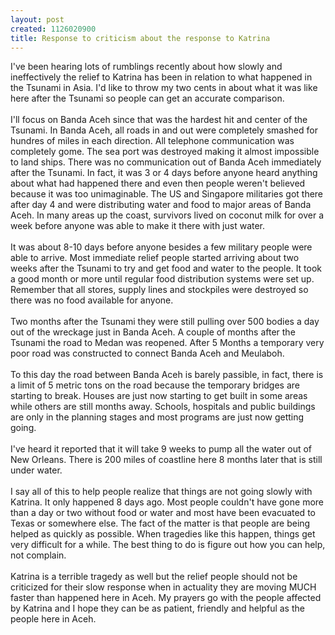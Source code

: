 ```yaml
--- 
layout: post
created: 1126020900
title: Response to criticism about the response to Katrina
---
```

I've been hearing lots of rumblings recently about how slowly and ineffectively the relief to Katrina has been in relation to what happened in the Tsunami in Asia.  I'd like to throw my two cents in about what it was like here after the Tsunami so people can get an accurate comparison.<br /><br />I'll focus on Banda Aceh since that was the hardest hit and center of the Tsunami.  In Banda Aceh, all roads in and out were completely smashed for hundres of miles in each direction.  All telephone communication was completely gome.  The sea port was destroyed making it almost impossible to land ships.  There was no communication out of Banda Aceh immediately after the Tsunami.  In fact, it was 3 or 4 days before anyone heard anything about what had happened there and even then people weren't believed because it was too unimaginable.  The US and Singapore militaries got there after day 4 and were distributing water and food to major areas of Banda Aceh.  In many areas up the coast, survivors lived on coconut milk for over a week before anyone was able to make it there with just water. <br /><br />It was about 8-10 days before anyone besides a few military people were able to arrive.  Most immediate relief people started arriving about two weeks after the Tsunami to try and get food and water to the people.  It took a good month or more until regular food distribution systems were set up.  Remember that all stores, supply lines and stockpiles were destroyed so there was no food available for anyone.<br /><br />Two months after the Tsunami they were still pulling over 500 bodies a day out of the wreckage just in Banda Aceh.  A couple of months after the Tsunami the road to Medan was reopened.  After 5 Months a temporary very poor road was constructed to connect Banda Aceh and Meulaboh.<br /><br />To this day the road between Banda Aceh is barely passible, in fact, there is a limit of 5 metric tons on the road because the temporary bridges are starting to break.  Houses are just now starting to get built in some areas while others are still months away.  Schools, hospitals and public buildings are only in the planning stages and most programs are just now getting going.<br /><br />I've heard it reported that it will take 9 weeks to pump all the water out of New Orleans.  There is 200 miles of coastline here 8 months later that is still under water.<br /><br />I say all of this to help people realize that things are not going slowly with Katrina.  It only happened 8 days ago.  Most people couldn't have gone more than a day or two without food or water and most have been evacuated to Texas or somewhere else.  The fact of the matter is that people are being helped as quickly as possible.  When tragedies like this happen, things get very difficult for a while.  The best thing to do is figure out how you can help, not complain.<br /><br />Katrina is a terrible tragedy as well but the relief people should not be criticized for their slow response when in actuality they are moving MUCH faster than happened here in Aceh.  My prayers go with the people affected by Katrina and I hope they can be as patient, friendly and helpful as the people here in Aceh.
